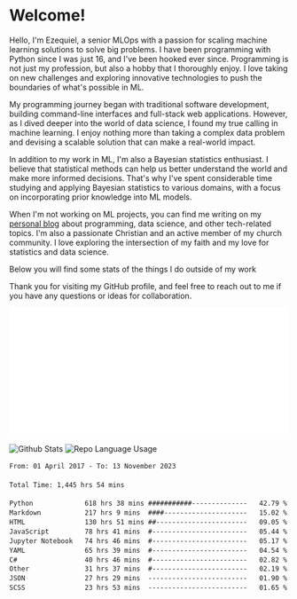 # Welcome!

Hello, I'm Ezequiel, a senior MLOps with a passion for scaling machine learning solutions to solve big problems. I have been programming with Python since I was just 16, and I've been hooked ever since. Programming is not just my profession, but also a hobby that I thoroughly enjoy. I love taking on new challenges and exploring innovative technologies to push the boundaries of what's possible in ML.

My programming journey began with traditional software development, building command-line interfaces and full-stack web applications. However, as I dived deeper into the world of data science, I found my true calling in machine learning. I enjoy nothing more than taking a complex data problem and devising a scalable solution that can make a real-world impact.

In addition to my work in ML, I'm also a Bayesian statistics enthusiast. I believe that statistical methods can help us better understand the world and make more informed decisions. That's why I've spent considerable time studying and applying Bayesian statistics to various domains, with a focus on incorporating prior knowledge into ML models.

When I'm not working on ML projects, you can find me writing on my [personal blog](https://elc.github.io) about programming, data science, and other tech-related topics. I'm also a passionate Christian and an active member of my church community. I love exploring the intersection of my faith and my love for statistics and data science.

Below you will find some stats of the things I do outside of my work

Thank you for visiting my GitHub profile, and feel free to reach out to me if you have any questions or ideas for collaboration.

![RSS Feed](metrics.plugin.rss.svg)

![Github Stats](https://github-readme-stats.vercel.app/api?username=elc&show_icons=true&theme=gruvbox&border_radius=20&include_all_commits=true&count_private=true&card_width=450) ![Repo Language Usage](https://github-readme-stats.vercel.app/api/top-langs?username=elc&show_icons=true&theme=gruvbox&border_radius=20&include_all_commits=true&count_private=true&layout=compact&langs_count=5&card_width=400)


<!--START_SECTION:waka-->

```txt
From: 01 April 2017 - To: 13 November 2023

Total Time: 1,445 hrs 54 mins

Python             618 hrs 38 mins ###########--------------   42.79 %
Markdown           217 hrs 9 mins  ####---------------------   15.02 %
HTML               130 hrs 51 mins ##-----------------------   09.05 %
JavaScript         78 hrs 41 mins  #------------------------   05.44 %
Jupyter Notebook   74 hrs 46 mins  #------------------------   05.17 %
YAML               65 hrs 39 mins  #------------------------   04.54 %
C#                 40 hrs 46 mins  #------------------------   02.82 %
Other              31 hrs 37 mins  #------------------------   02.19 %
JSON               27 hrs 29 mins  -------------------------   01.90 %
SCSS               23 hrs 53 mins  -------------------------   01.65 %
```

<!--END_SECTION:waka-->
